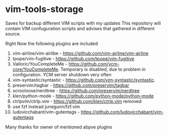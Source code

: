 # vim-tools-storage
Saves for backup different VIM scripts with my updates
This repository will contain VIM confuguration scripts and advises that gathered in different source.

Right Now the following plugins are included 
1. vim-airline/vim-airlibe - https://github.com/vim-airline/vim-airline
2. tpope/vim-fugitive - https://github.com/tpope/vim-fugitive
3. Valloric/YouCompleteMe - https://github.com/ycm-core/YouCompleteMe. Temporary is disabled, due to problem in configuration. YCM server shutdown very often
4. vim-syntastic/syntastic - https://github.com/vim-syntastic/syntastic.
5. preservim/tagbar - https://github.com/preservim/tagbar
6. scrooloose/nerdtree - https://github.com/preservim/nerdtree 
7. klen/python-mode - https://github.com/python-mode/python-mode
8. ctrlpvim/ctrlp.vim - https://github.com/kien/ctrlp.vim   removed
9. use fzf instead junegunn/fzf.vim
10. ludovicchabant/vim-gutentags - https://github.com/ludovicchabant/vim-gutentags

Many thanks for owner of mentioned abpve plugins

